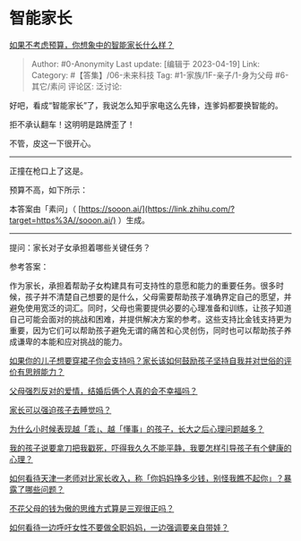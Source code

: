 # 智能家长
[如果不考虑预算，你想象中的智能家长什么样？](https://www.zhihu.com/question/596047128/answer/2991041483)

> Author: #0-Anonymity
> Last update: [编辑于 2023-04-19]
> Link:
> Category: #【答集】/06-未来科技 
> Tag: #1-家族/1F-亲子/1-身为父母 #6-其它/素问
> 评论区:
> 泛讨论:

好吧，看成“智能家长”了，我说怎么知乎家电这么先锋，连爹妈都要换智能的。

拒不承认翻车！这明明是路牌歪了！

不管，皮这一下很开心。

--------------------

正撞在枪口上了这是。

预算不高，如下所示：

本答案由「素问」（ [https://sooon.ai/](https://link.zhihu.com/?target=https%3A//sooon.ai/) ）生成。

--------------------

提问：家长对子女承担着哪些关键任务？

参考答案：

作为家长，承担着帮助子女构建具有可支持性的意愿和能力的重要任务。很多时候，孩子并不清楚自己想要的是什么，父母需要帮助孩子准确界定自己的愿望，并避免使用宽泛的词汇。同时，父母也需要提供必要的心理准备和训练，让孩子知道自己可能会面对的挑战和困难，并提供解决方案的参考。这些支持比金钱支持更为重要，因为它们可以帮助孩子避免无谓的痛苦和心灵创伤，同时也可以帮助孩子养成谦卑的本能和应对挑战的能力。

[如果你的儿子想要穿裙子你会支持吗？家长该如何鼓励孩子坚持自我并对世俗的评价有思辨能力？](https://www.zhihu.com/question/467775786/answer/1965376470)

[父母强烈反对的爱情，结婚后俩个人真的会不幸福吗？](https://www.zhihu.com/question/321352056/answer/2138804634)

[家长可以强迫孩子去睡觉吗？](https://www.zhihu.com/question/463206973/answer/1924612230)

[为什么小时候表现越「乖」、越「懂事」的孩子，长大之后心理问题越多？](https://www.zhihu.com/question/355677715/answer/1809653713)

[我的孩子说要拿刀把我戳死，吓得我久久不能平静，我要怎样引导孩子有个健康的心理？](https://www.zhihu.com/question/481836166/answer/2155711537)

[如何看待天津一老师对比家长收入，称「你妈妈挣多少钱，别怪我瞧不起你」？暴露了哪些问题？](https://www.zhihu.com/question/446474178/answer/1753855345)

[不花父母的钱为傲的思维方式算是三观很正吗？](https://www.zhihu.com/question/48824579/answer/2121340497)

[如何看待一边呼吁女性不要做全职妈妈，一边强调要亲自带娃？](https://www.zhihu.com/question/435985082/answer/1648363869)
